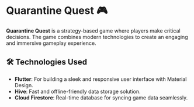 # Quarantine Quest 🎮

**Quarantine Quest** is a strategy-based game where players make critical decisions. 
The game combines modern technologies to create an engaging and immersive gameplay experience.

## 🛠️ Technologies Used

- **Flutter**: For building a sleek and responsive user interface with Material Design.
- **Hive**: Fast and offline-friendly data storage solution.
- **Cloud Firestore**: Real-time database for syncing game data seamlessly.
